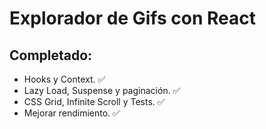 # Explorador de Gifs con React

## Completado:

- Hooks y Context. ✅
- Lazy Load, Suspense y paginación. ✅
- CSS Grid, Infinite Scroll y Tests. ✅
- Mejorar rendimiento. ✅
